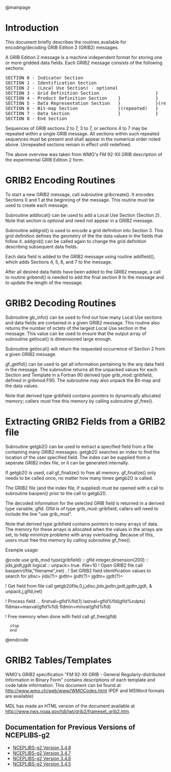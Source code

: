 @mainpage

# Introduction

This document briefly describes the routines available for encoding/decoding
GRIB Edition 2 (GRIB2) messages. 

A GRIB Edition 2 message is a machine independent format for storing
one or more gridded data fields. Each GRIB2 message consists of the 
following sections:

<pre>
SECTION 0 - Indicator Section
SECTION 1 - Identification Section
SECTION 2 - (Local Use Section) - optional                           }
SECTION 3 - Grid Definition Section                     }            }
SECTION 4 - Product Definition Section    }             }            }(repeated)
SECTION 5 - Data Representation Section   }             }(repeated)  }
SECTION 6 - Bit-map Section               }(repeated)   }            }
SECTION 7 - Data Section                  }             }            }
SECTION 8 - End Section
</pre>

Sequences of GRIB sections 2 to 7, 3 to 7, or sections 4 to 7 may be repeated
within a single GRIB message. All sections within such repeated sequences
must be present and shall appear in the numerical order noted above.
Unrepeated sections remain in effect until redefined.

The above overview was taken from WMO's FM 92-XII GRIB description
of the experimental GRIB Edition 2 form.

# GRIB2 Encoding Routines

To start a new GRIB2 message, call subroutine gribcreate(). It
encodes Sections 0 and 1 at the beginning of the message. This routine 
must be used to create each message.

Subroutine addlocal() can be used to add a Local Use Section (Section 2).
Note that section is optional and need not appear in a GRIB2 message.

Subroutine addgrid() is used to encode a grid definition into Section 3.
This grid definition defines the geometry of the the data values in the
fields that follow it. addgrid() can be called again to change the grid 
definition describing subsequent data fields.

Each data field is added to the GRIB2 message using routine addfield(),
which adds Sections 4, 5, 6, and 7 to the message.

After all desired data fields have been added to the GRIB2 message, a
call to routine gribend() is needed to add the final section 8 to the
message and to update the length of the message. 

# GRIB2 Decoding Routines

Subroutine gb_info() can be used to find out how many Local Use
sections and data fields are contained in a given GRIB2 message. This
routine also returns the number of octets of the largest Local Use
section in the message. This value can be used to ensure that the
output array of subroutine getlocal() is dimensioned large enough.

Subroutine getlocal() will return the requested occurrence of Section 2
from a given GRIB2 message. 

gf_getfld() can be used to get all information pertaining to the any
data field in the message. The subroutine returns all the unpacked
values for each Section and Template in a Fortran 90 derived type
grib_mod::gribfield, defined in gribmod.F90. The subroutine may also
unpack the Bit-map and the data values.

Note that derived type gribfield contains pointers to dynamically
allocated memory; callers must free this memory by calling subroutine
gf_free().

# Extracting GRIB2 Fields from a GRIB2 file

Subroutine getgb2() can be used to extract a specified field from a
file containing many GRIB2 messages. getgb2() searches an index to
find the location of the user specified field. The index can be
supplied from a seperate GRIB2 index file, or it can be generated
internally.

If getgb2() is used, call gf_finalize() to free all
memory. gf_finalize() only needs to be called once, no matter how many
times getgb2() is called.

The GRIB2 file (and the index file, if supplied) must be opened with
a call to subroutine baopen() prior to the call to getgb2().

The decoded information for the selected GRIB field is returned in a
derived type variable, gfld. Gfld is of type grib_mod::gribfield;
callers will need to include the line "use grib_mod".

Note that derived type gribfield contains pointers to many arrays of data.
The memory for these arrays is allocated when the values in the arrays 
are set, to help minimize problems with array overloading. Because of this,
users must free this memory by calling subroutine gf_free().

Example usage:

@code
      use grib_mod
      type(gribfield) :: gfld
      integer,dimension(200) :: jids,jpdt,jgdt
      logical :: unpack=.true.
      ifile=10
  ! Open GRIB2 file 
      call baopenr(ifile,"filename",iret)
      .
  ! Set GRIB2 field identification values to search for
      jdisc=
      jids(?)=
      jpdtn=
      jpdt(?)=
      jgdtn=
      jgdt(?)=

  ! Get field from file
      call getgb2(ifile,0,j,jdisc,jids,jpdtn,jpdt,jgdtn,jgdt,
     &            unpack,j,gfld,iret)

  ! Process field ...
      firstval=gfld%fld(1)
      lastval=gfld%fld(gfld%ndpts)
      fldmax=maxval(gfld%fld)
      fldmin=minval(gfld%fld)
      
  ! Free memory when done with field
      call gf_free(gfld)

      stop
      end
@endcode
      
# GRIB2 Tables/Templates

WMO's GRIB2 specification "FM 92-XII GRIB - General
Regularly-distributed Information in Binary Form" contains
descriptions of each template and code table information. This
document can be found at http://www.wmo.ch/web/www/WMOCodes.html (PDF
and MSWord formats are available)

MDL has made an HTML version of the document available at
http://www.nws.noaa.gov/tdl/iwt/grib2/frameset_grib2.htm.

## Documentation for Previous Versions of NCEPLIBS-g2

* [NCEPLIBS-g2 Version 3.4.8](ver-3.4.8/index.html)
* [NCEPLIBS-g2 Version 3.4.7](ver-3.4.7/index.html)
* [NCEPLIBS-g2 Version 3.4.6](ver-3.4.6/index.html)
* [NCEPLIBS-g2 Version 3.4.5](ver-3.4.5/index.html)

